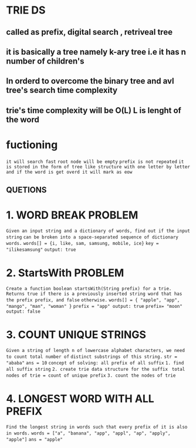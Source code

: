 # TRIE DS

## called as prefix, digital search , retriveal tree

## it is basically a tree namely k-ary tree i.e it has n number of children's

## In orderd to overcome the binary tree and avl tree's search time complexity 

## trie's time complexity will be O(L) L is lenght of the word

# fuctioning

`it will search fast`
`root node will be empty`
`prefix is not repeated`
`it is stored in the form of tree like structure with one letter by letter`
`and if the word is get overd it will mark as eow `

## QUETIONS

# 1. WORD BREAK PROBLEM
`Given an input string and a dictionary of words, find out if the input string`
`can be broken into a space-separated sequence of dictionary words.`
`words[] = {i, like, sam, samsung, mobile, ice}`
`key = "ilikesamsung"`
`output: true`

# 2. StartsWith PROBLEM
`Create a function boolean startsWith(String prefix) for a trie.`
`Returns true if there is a previously inserted string word that has the prefix prefix, and false`
`otherwise.`
`words[] = { "apple", "app", "mango", "man", "woman" }`
`prefix = "app" output: true`
`prefix= "moon" output: false`

# 3. COUNT UNIQUE STRINGS
`Given a string of length n of lowercase alphabet characters, we need to count total number of`
`distinct substrings of this string.`
`str = "ababa"`
`ans = 10`
`concept of solving: all prefix of all suffix`
`1. find all suffix string`
`2. create trie data structure for the suffix`
` total nodes of trie = count of unique prefix`
`3. count the nodes of trie`

# 4. LONGEST WORD WITH ALL PREFIX
`Find the longest string in words such that every prefix of it is also in words.`
`words = ["a", "banana", "app", "appl", "ap", "apply", "apple"]`
`ans = "apple"`
